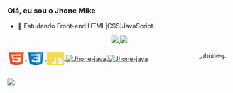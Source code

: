 ### Olá, eu sou o Jhone Mike

- 🌱 Estudando Front-end HTML|CSS|JavaScript.

<div align="center">
  <a href="https://github.com/JhoneMike">
  <img height="145em" src="https://github-readme-stats.vercel.app/api?username=JhoneMike&show_icons=true&theme=onedark&include_all_commits=true&count_private=true"/>
  <img height="145em" src="https://github-readme-stats.vercel.app/api/top-langs/?username=JhoneMike&layout=compact&langs_count=7&theme=onedark"/>
</div>

<div style="display: inline_block"><br>
  <img align="center" alt="Jhone-HTML" height="30" width="40" src="https://raw.githubusercontent.com/devicons/devicon/master/icons/html5/html5-original.svg">
  <img align="center" alt="Jhone-CSS" height="30" width="40" src="https://raw.githubusercontent.com/devicons/devicon/master/icons/css3/css3-original.svg">
  <img align="center" alt="Jhone-Js" height="30" width="40" src="https://raw.githubusercontent.com/devicons/devicon/master/icons/javascript/javascript-plain.svg">
  <img align="center" alt="Jhone-java" height="40" width="40" src="https://cdn.jsdelivr.net/gh/devicons/devicon/icons/java/java-original-wordmark.svg" />
  <img align="center" alt="Jhone-java" height="30" width="40" src="https://cdn.jsdelivr.net/gh/devicons/devicon/icons/oracle/oracle-original.svg" />
  <img align="right" alt="Jhone-pic" height="150" style="border-radius:50px;" src="https://i.pinimg.com/originals/7f/dc/e2/7fdce2dc9307aff4f5acb88cc06b5904.gif">
</div>  
  
 ##  
  
<div>
    <a href="https://www.linkedin.com/in/jhone-mike-dos-santos/" target="_blank"><img src="https://img.shields.io/badge/-LinkedIn-%230077B5?style=for-the-badge&logo=linkedin&logoColor=white" target="_blank"></a>
</div>
